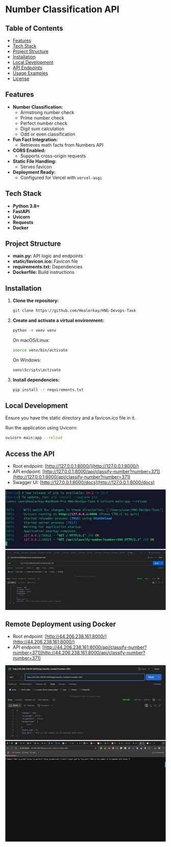 # Number Classification API

## Table of Contents

- [Features](#features)
- [Tech Stack](#tech-stack)
- [Project Structure](#project-structure)
- [Installation](#installation)
- [Local Development](#local-development)
- [API Endpoints](#api-endpoints)
- [Usage Examples](#usage-examples)
- [License](#license)

## Features

- **Number Classification:**  
  - Armstrong number check
  - Prime number check
  - Perfect number check
  - Digit sum calculation
  - Odd or even classification
- **Fun Fact Integration:**  
  - Retrieves math facts from Numbers API
- **CORS Enabled:**  
  - Supports cross-origin requests
- **Static File Handling:**  
  - Serves favicon
- **Deployment Ready:**  
  - Configured for Vercel with `vercel-asgi`

## Tech Stack

- **Python 3.8+**
- **FastAPI**
- **Uvicorn**
- **Requests**
- **Docker**

## Project Structure

- **main.py:** API logic and endpoints
- **static/favicon.ico:** Favicon file
- **requirements.txt:** Dependencies
- **Dockerfile:** Build instructions

## Installation

1. **Clone the repository:**

   ```bash
   git clone https://github.com/Healerkay/HNG-Devops-Task  
   ```

2. **Create and activate a virtual environment:**

   ```bash
   python -m venv venv
   ```

   On macOS/Linux:
   ```bash
   source venv/bin/activate
   ```

   On Windows:
   ```bash
   venv\Scripts\activate
   ```

3. **Install dependencies:**

   ```bash
   pip install -r requirements.txt
   ```

## Local Development

Ensure you have the static directory and a favicon.ico file in it.

Run the application using Uvicorn:
```bash
uvicorn main:app --reload
```

## Access the API

- Root endpoint: [http://127.0.0.1:8000/](http://127.0.0.1:8000/)
- API endpoint: [http://127.0.0.1:8000/api/classify-number?number=371](http://127.0.0.1:8000/api/classify-number?number=371)
- Swagger UI: [http://127.0.0.1:8000/docs](http://127.0.0.1:8000/docs)

![Local Screenshot](./images/Screenshot%202025-02-02%20at%2019.19.24.png)
![Local Screenshot](./images/Screenshot%202025-02-02%20at%2019.20.08.png)

## Remote Deployment using Docker

- Root endpoint: [http://44.206.238.161:8000/](http://44.206.238.161:8000/)
- API endpoint: [http://44.206.238.161:8000/api/classify-number?number=371](http://44.206.238.161:8000/api/classify-number?number=371)

![Remote Screenshot](./images/r.png)
![Remote Screenshot](./images/s.png)

